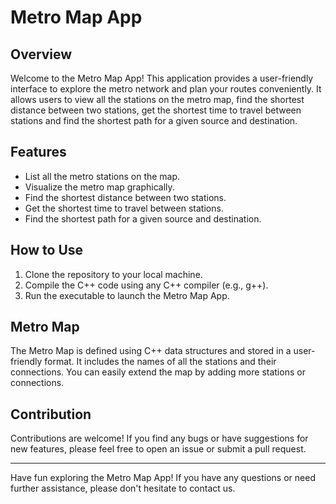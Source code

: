 # Metro Map App

## Overview

Welcome to the Metro Map App! This application provides a user-friendly interface to explore the metro network and plan your routes conveniently. It allows users to view all the stations on the metro map, find the shortest distance between two stations, get the shortest time to travel between stations and find the shortest path for a given source and destination.

## Features

- List all the metro stations on the map.
- Visualize the metro map graphically.
- Find the shortest distance between two stations.
- Get the shortest time to travel between stations.
- Find the shortest path for a given source and destination.

## How to Use

1. Clone the repository to your local machine.
2. Compile the C++ code using any C++ compiler (e.g., g++).
3. Run the executable to launch the Metro Map App.

## Metro Map

The Metro Map is defined using C++ data structures and stored in a user-friendly format. It includes the names of all the stations and their connections. You can easily extend the map by adding more stations or connections.

## Contribution

Contributions are welcome! If you find any bugs or have suggestions for new features, please feel free to open an issue or submit a pull request.


---

Have fun exploring the Metro Map App! If you have any questions or need further assistance, please don't hesitate to contact us.



